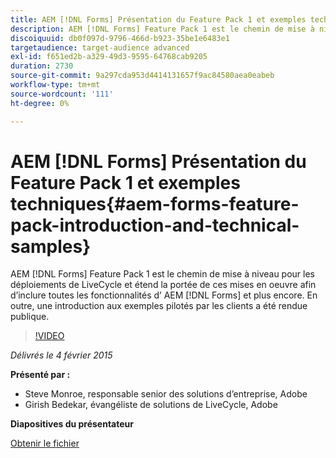 ```yaml
---
title: AEM [!DNL Forms] Présentation du Feature Pack 1 et exemples techniques
description: AEM [!DNL Forms] Feature Pack 1 est le chemin de mise à niveau pour les déploiements de LiveCycle et étend la portée de ces implémentations pour inclure toutes les fonctionnalités d’AEM [!DNL Forms] et plus encore. En outre, une introduction aux exemples pilotés par les clients a été rendue publique.
discoiquuid: db0f097d-9796-466d-b923-35be1e6483e1
targetaudience: target-audience advanced
exl-id: f651ed2b-a329-49d3-9595-64768cab9205
duration: 2730
source-git-commit: 9a297cda953d4414131657f9ac84580aea0eabeb
workflow-type: tm+mt
source-wordcount: '111'
ht-degree: 0%

---
```


# AEM [!DNL Forms] Présentation du Feature Pack 1 et exemples techniques{#aem-forms-feature-pack-introduction-and-technical-samples}

AEM [!DNL Forms] Feature Pack 1 est le chemin de mise à niveau pour les déploiements de LiveCycle et étend la portée de ces mises en oeuvre afin d’inclure toutes les fonctionnalités d’ AEM [!DNL Forms] et plus encore. En outre, une introduction aux exemples pilotés par les clients a été rendue publique.

>[!VIDEO](https://video.tv.adobe.com/v/19380/?quality=9)

*Délivrés le 4 février 2015*

**Présenté par :**

* Steve Monroe, responsable senior des solutions d’entreprise, Adobe
* Girish Bedekar, évangéliste de solutions de LiveCycle, Adobe

**Diapositives du présentateur**

[Obtenir le fichier](assets/aem-forms-fp1-2015-0204.pdf)
<!--
[Get back to the Overview](https://helpx.adobe.com/fr/experience-manager/kt/eseminars/gems/aem-index.html)
-->
